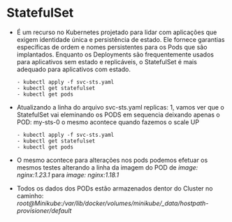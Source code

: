 # StatefulSet

- É um recurso no Kubernetes projetado para lidar com aplicações que exigem identidade única e persistência de estado. Ele fornece garantias específicas de ordem e nomes persistentes para os Pods que são implantados. Enquanto os Deployments são frequentemente usados para aplicativos sem estado e replicáveis, o StatefulSet é mais adequado para aplicativos com estado.

      - kubectl apply -f svc-sts.yaml
      - kubectl get statefulset 
      - kubectl get pods 

- Atualizando a linha do arquivo svc-sts.yaml replicas: 1, vamos ver que o StatefulSet vai eleminando os PODS em sequencia deixando apenas o POD: my-sts-0 o mesmo acontece quando fazemos o scale UP

      - kubectl apply -f svc-sts.yaml
      - kubectl get statefulset 
      - kubectl get pods 

- O mesmo acontece para alterações nos pods podemos efetuar os mesmos testes alterando a linha da imagem do POD de *image: nginx:1.23.1* para *image: nginx:1.18.1*

- Todos os dados dos PODs estão armazenados dentor do Cluster no caminho: *root@Minikube:/var/lib/docker/volumes/minikube/_data/hostpath-provisioner/default*